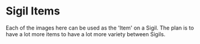 # Sigil Items

Each of the images here can be used as the 'Item' on a Sigil. The plan is to have a lot more items to have a lot more variety between Sigils.
